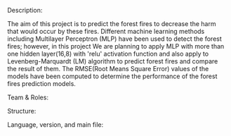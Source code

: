 
Description:  

The aim of this project is to predict the forest fires to decrease the harm that would occur by these fires.
Different machine learning methods including Multilayer Perceptron (MLP) have been used to detect the forest fires;
however, in this project We are planning to apply MLP with more than one hidden layer(16,8) with 'relu' activation function and also apply to Levenberg-Marquardt (LM)
algorithm to predict forest fires and compare the result of them. The RMSE(Root Means Square Error) values of the models have been computed to determine the
performance of the forest fires prediction models.

Team & Roles:

Structure: 

Language, version, and main file:
